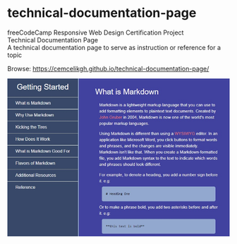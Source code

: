 # technical-documentation-page
freeCodeCamp Responsive Web Design Certification Project
<br>Technical Documentation Page
<br>A technical documentation page to serve as instruction or reference for a topic

Browse: <https://cemcelikgh.github.io/technical-documentation-page/>

[![Technical Documentation Preview](./assets/technical-documentation-page-preview.jpg "Browse Technical Documentation")](https://cemcelikgh.github.io/technical-documentation-page/)
